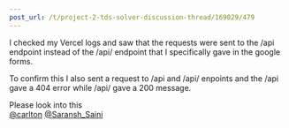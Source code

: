 ```yaml
---
post_url: /t/project-2-tds-solver-discussion-thread/169029/479
---
```

I checked my Vercel logs and saw that the requests were sent to the /api endpoint instead of the /api/ endpoint that I specifically gave in the google forms.

To confirm this I also sent a request to /api and /api/ enpoints and the /api gave a 404 error while /api/ gave a 200 message.

Please look into this  
[@carlton](/u/carlton) [@Saransh\_Saini](/u/saransh_saini)